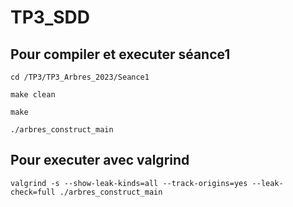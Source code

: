 # TP3_SDD

## Pour compiler et executer séance1
`cd /TP3/TP3_Arbres_2023/Seance1`

`make clean`

`make`

`./arbres_construct_main`

## Pour executer avec valgrind
`valgrind -s --show-leak-kinds=all --track-origins=yes --leak-check=full ./arbres_construct_main`
